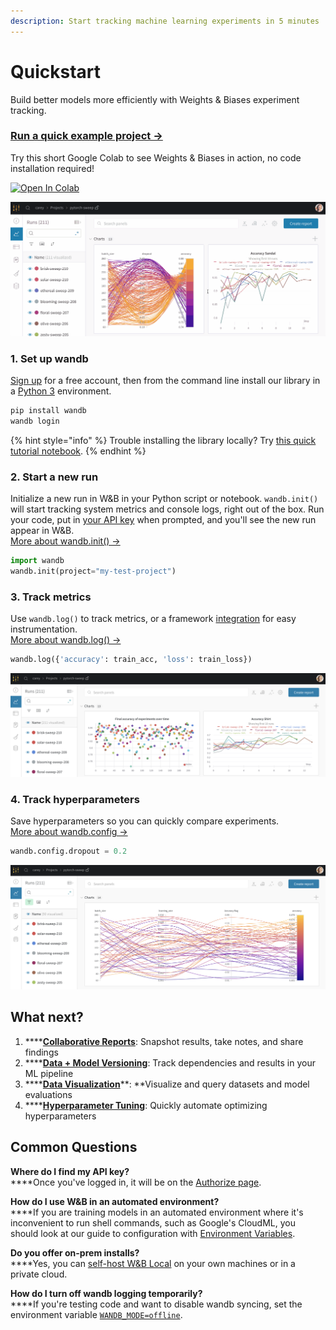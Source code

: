 ```yaml
---
description: Start tracking machine learning experiments in 5 minutes
---
```


# Quickstart

Build better models more efficiently with Weights & Biases experiment tracking.

### [Run a quick example project →](http://wandb.me/intro)

Try this short Google Colab to see Weights & Biases in action, no code installation required!

[![Open In Colab](https://colab.research.google.com/assets/colab-badge.svg)](http://wandb.me/intro)

![](.gitbook/assets/wandb-demo-experiments-gif.gif)

### 1. Set up wandb

[Sign up](https://app.wandb.ai/login?signup=true) for a free account, then from the command line install our library in a [Python 3](https://realpython.com/installing-python/) environment.

```bash
pip install wandb
wandb login
```

{% hint style="info" %}
Trouble installing the library locally? Try [this quick tutorial notebook](http://wandb.me/intro).
{% endhint %}

### 2. Start a new run

Initialize a new run in W\&B in your Python script or notebook. `wandb.init()` will start tracking system metrics and console logs, right out of the box. Run your code, put in [your API key](https://wandb.ai/authorize) when prompted, and you'll see the new run appear in W\&B. [\
More about wandb.init() →](guides/track/launch.md)

```python
import wandb
wandb.init(project="my-test-project")
```

### 3. Track metrics

Use `wandb.log()` to track metrics, or a framework [integration](guides/integrations/) for easy instrumentation. \
[More about wandb.log() →](guides/track/log/)

```python
wandb.log({'accuracy': train_acc, 'loss': train_loss})
```

![](.gitbook/assets/wandb-demo-logging-metrics.png)

###  4. Track hyperparameters

Save hyperparameters so you can quickly compare experiments. \
[More about wandb.config →](guides/track/config.md)

```python
wandb.config.dropout = 0.2
```

![](.gitbook/assets/wandb-demo-logging-config.png)

## What next?

1. ****[**Collaborative Reports**](guides/reports.md): Snapshot results, take notes, and share findings
2. ****[**Data + Model Versioning**](guides/artifacts/): Track dependencies and results in your ML pipeline
3. ****[**Data Visualization**](guides/data-vis/)**: **Visualize and query datasets and model evaluations
4. ****[**Hyperparameter Tuning**](guides/sweeps/): Quickly automate optimizing hyperparameters

## Common Questions

**Where do I find my API key?**\
****Once you've logged in, it will be on the [Authorize page](https://wandb.ai/authorize).

**How do I use W\&B in an automated environment?**\
****If you are training models in an automated environment where it's inconvenient to run shell commands, such as Google's CloudML, you should look at our guide to configuration with [Environment Variables](guides/track/advanced/environment-variables.md).

**Do you offer on-prem installs?**\
****Yes, you can [self-host W\&B Local](guides/self-hosted/) on your own machines or in a private cloud.

**How do I turn off wandb logging temporarily?**\
****If you're testing code and want to disable wandb syncing, set the environment variable [`WANDB_MODE=offline`](guides/track/advanced/environment-variables.md).

